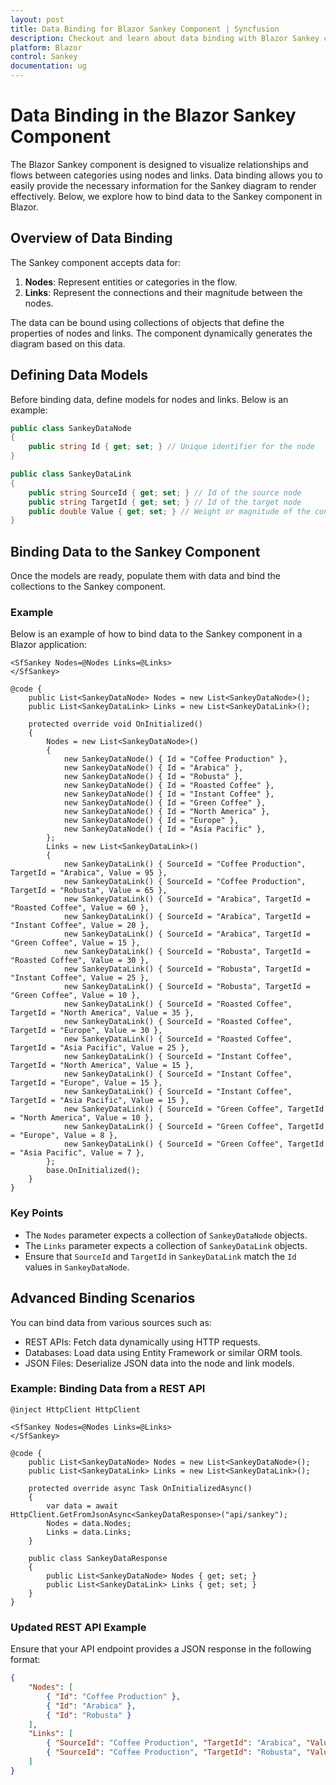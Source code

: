 ```yaml
---
layout: post
title: Data Binding for Blazor Sankey Component | Syncfusion
description: Checkout and learn about data binding with Blazor Sankey component and how to implement it effectively.
platform: Blazor
control: Sankey
documentation: ug
---
```


# Data Binding in the Blazor Sankey Component

The Blazor Sankey component is designed to visualize relationships and flows between categories using nodes and links. Data binding allows you to easily provide the necessary information for the Sankey diagram to render effectively. Below, we explore how to bind data to the Sankey component in Blazor.

## Overview of Data Binding
The Sankey component accepts data for:

1. **Nodes**: Represent entities or categories in the flow.
2. **Links**: Represent the connections and their magnitude between the nodes.

The data can be bound using collections of objects that define the properties of nodes and links. The component dynamically generates the diagram based on this data.

## Defining Data Models
Before binding data, define models for nodes and links. Below is an example:

```csharp
public class SankeyDataNode
{
    public string Id { get; set; } // Unique identifier for the node
}

public class SankeyDataLink
{
    public string SourceId { get; set; } // Id of the source node
    public string TargetId { get; set; } // Id of the target node
    public double Value { get; set; } // Weight or magnitude of the connection
}
```

## Binding Data to the Sankey Component
Once the models are ready, populate them with data and bind the collections to the Sankey component.

### Example
Below is an example of how to bind data to the Sankey component in a Blazor application:

```razor
<SfSankey Nodes=@Nodes Links=@Links>
</SfSankey>

@code {
    public List<SankeyDataNode> Nodes = new List<SankeyDataNode>();
    public List<SankeyDataLink> Links = new List<SankeyDataLink>();

    protected override void OnInitialized()
    {
        Nodes = new List<SankeyDataNode>()
        {
            new SankeyDataNode() { Id = "Coffee Production" },
            new SankeyDataNode() { Id = "Arabica" },
            new SankeyDataNode() { Id = "Robusta" },
            new SankeyDataNode() { Id = "Roasted Coffee" },
            new SankeyDataNode() { Id = "Instant Coffee" },
            new SankeyDataNode() { Id = "Green Coffee" },
            new SankeyDataNode() { Id = "North America" },
            new SankeyDataNode() { Id = "Europe" },
            new SankeyDataNode() { Id = "Asia Pacific" },
        };
        Links = new List<SankeyDataLink>()
        {
            new SankeyDataLink() { SourceId = "Coffee Production", TargetId = "Arabica", Value = 95 },
            new SankeyDataLink() { SourceId = "Coffee Production", TargetId = "Robusta", Value = 65 },
            new SankeyDataLink() { SourceId = "Arabica", TargetId = "Roasted Coffee", Value = 60 },
            new SankeyDataLink() { SourceId = "Arabica", TargetId = "Instant Coffee", Value = 20 },
            new SankeyDataLink() { SourceId = "Arabica", TargetId = "Green Coffee", Value = 15 },
            new SankeyDataLink() { SourceId = "Robusta", TargetId = "Roasted Coffee", Value = 30 },
            new SankeyDataLink() { SourceId = "Robusta", TargetId = "Instant Coffee", Value = 25 },
            new SankeyDataLink() { SourceId = "Robusta", TargetId = "Green Coffee", Value = 10 },
            new SankeyDataLink() { SourceId = "Roasted Coffee", TargetId = "North America", Value = 35 },
            new SankeyDataLink() { SourceId = "Roasted Coffee", TargetId = "Europe", Value = 30 },
            new SankeyDataLink() { SourceId = "Roasted Coffee", TargetId = "Asia Pacific", Value = 25 },
            new SankeyDataLink() { SourceId = "Instant Coffee", TargetId = "North America", Value = 15 },
            new SankeyDataLink() { SourceId = "Instant Coffee", TargetId = "Europe", Value = 15 },
            new SankeyDataLink() { SourceId = "Instant Coffee", TargetId = "Asia Pacific", Value = 15 },
            new SankeyDataLink() { SourceId = "Green Coffee", TargetId = "North America", Value = 10 },
            new SankeyDataLink() { SourceId = "Green Coffee", TargetId = "Europe", Value = 8 },
            new SankeyDataLink() { SourceId = "Green Coffee", TargetId = "Asia Pacific", Value = 7 },
        };
        base.OnInitialized();
    }
}
```

### Key Points
- The `Nodes` parameter expects a collection of `SankeyDataNode` objects.
- The `Links` parameter expects a collection of `SankeyDataLink` objects.
- Ensure that `SourceId` and `TargetId` in `SankeyDataLink` match the `Id` values in `SankeyDataNode`.

## Advanced Binding Scenarios
You can bind data from various sources such as:
- REST APIs: Fetch data dynamically using HTTP requests.
- Databases: Load data using Entity Framework or similar ORM tools.
- JSON Files: Deserialize JSON data into the node and link models.

### Example: Binding Data from a REST API

```razor
@inject HttpClient HttpClient

<SfSankey Nodes=@Nodes Links=@Links>
</SfSankey>

@code {
    public List<SankeyDataNode> Nodes = new List<SankeyDataNode>();
    public List<SankeyDataLink> Links = new List<SankeyDataLink>();

    protected override async Task OnInitializedAsync()
    {
        var data = await HttpClient.GetFromJsonAsync<SankeyDataResponse>("api/sankey");
        Nodes = data.Nodes;
        Links = data.Links;
    }

    public class SankeyDataResponse
    {
        public List<SankeyDataNode> Nodes { get; set; }
        public List<SankeyDataLink> Links { get; set; }
    }
}
```

### Updated REST API Example
Ensure that your API endpoint provides a JSON response in the following format:

```json
{
    "Nodes": [
        { "Id": "Coffee Production" },
        { "Id": "Arabica" },
        { "Id": "Robusta" }
    ],
    "Links": [
        { "SourceId": "Coffee Production", "TargetId": "Arabica", "Value": 95 },
        { "SourceId": "Coffee Production", "TargetId": "Robusta", "Value": 65 }
    ]
}
```
